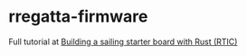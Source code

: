 # rregatta-firmware

Full tutorial at [Building a sailing starter board with Rust (RTIC)](https://gill.net.in/posts/stm32-pcb-sailing-and-rust/)
